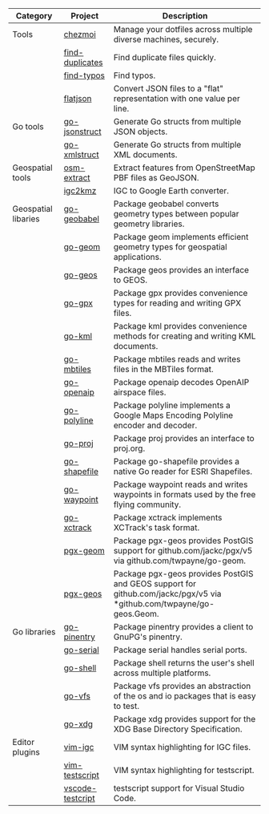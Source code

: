 | Category | Project | Description |
| - | - | - |
| Tools | [chezmoi](https://github.com/twpayne/chezmoi) | Manage your dotfiles across multiple diverse machines, securely. |
| | [find-duplicates](https://github.com/twpayne/find-duplicates) | Find duplicate files quickly. |
| | [find-typos](https://github.com/twpayne/find-typos) | Find typos. |
| | [flatjson](https://github.com/twpayne/flatjson) | Convert JSON files to a "flat" representation with one value per line. |
| Go tools | [go-jsonstruct](https://github.com/twpayne/go-jsonstruct) | Generate Go structs from multiple JSON objects. |
| | [go-xmlstruct](https://github.com/twpayne/go-xmlstruct) | Generate Go structs from multiple XML documents. |
| Geospatial tools | [osm-extract](https://github.com/twpayne/osm-extract) | Extract features from OpenStreetMap PBF files as GeoJSON. |
| | [igc2kmz](https://github.com/twpayne/igc2kmz) | IGC to Google Earth converter. |
| Geospatial libaries | [go-geobabel](https://github.com/twpayne/go-geobabel) | Package geobabel converts geometry types between popular geometry libraries. |
| | [go-geom](https://github.com/twpayne/go-geom) | Package geom implements efficient geometry types for geospatial applications. |
| | [go-geos](https://github.com/twpayne/go-geos) | Package geos provides an interface to GEOS. |
| | [go-gpx](https://github.com/twpayne/go-gpx) | Package gpx provides convenience types for reading and writing GPX files. |
| | [go-kml](https://github.com/twpayne/go-kml) | Package kml provides convenience methods for creating and writing KML documents. |
| | [go-mbtiles](https://github.com/twpayne/go-mbtiles) | Package mbtiles reads and writes files in the MBTiles format. |
| | [go-openaip](https://github.com/twpayne/go-openaip) | Package openaip decodes OpenAIP airspace files. |
| | [go-polyline](https://github.com/twpayne/go-polyline) | Package polyline implements a Google Maps Encoding Polyline encoder and decoder. |
| | [go-proj](https://github.com/twpayne/go-proj) | Package proj provides an interface to proj.org. |
| | [go-shapefile](https://github.com/twpayne/go-shapefile) | Package go-shapefile provides a native Go reader for ESRI Shapefiles. |
| | [go-waypoint](https://github.com/twpayne/go-waypoint) | Package waypoint reads and writes waypoints in formats used by the free flying community. |
| | [go-xctrack](https://github.com/twpayne/go-xctrack) | Package xctrack implements XCTrack's task format. |
| | [pgx-geom](https://github.com/twpayne/pgx-geom) | Package pgx-geos provides PostGIS support for github.com/jackc/pgx/v5 via github.com/twpayne/go-geom. |
| | [pgx-geos](https://github.com/twpayne/pgx-geos) | Package pgx-geos provides PostGIS and GEOS support for github.com/jackc/pgx/v5 via *github.com/twpayne/go-geos.Geom. |
| Go libraries | [go-pinentry](https://github.com/twpayne/go-pinentry) | Package pinentry provides a client to GnuPG's pinentry. |
| | [go-serial](https://github.com/twpayne/go-serial) | Package serial handles serial ports. |
| | [go-shell](https://github.com/twpayne/go-shell) | Package shell returns the user's shell across multiple platforms. |
| | [go-vfs](https://github.com/twpayne/go-vfs) | Package vfs provides an abstraction of the os and io packages that is easy to test. |
| | [go-xdg](https://github.com/twpayne/go-xdg) | Package xdg provides support for the XDG Base Directory Specification. |
| Editor plugins | [vim-igc](https://github.com/twpayne/vim-igc) | VIM syntax highlighting for IGC files. |
| | [vim-testscript](https://github.com/twpayne/vim-testscript) | VIM syntax highlighting for testscript. |
| | [vscode-testcript](https://github.com/twpayne/vscode-testscript) | testscript support for Visual Studio Code. |
